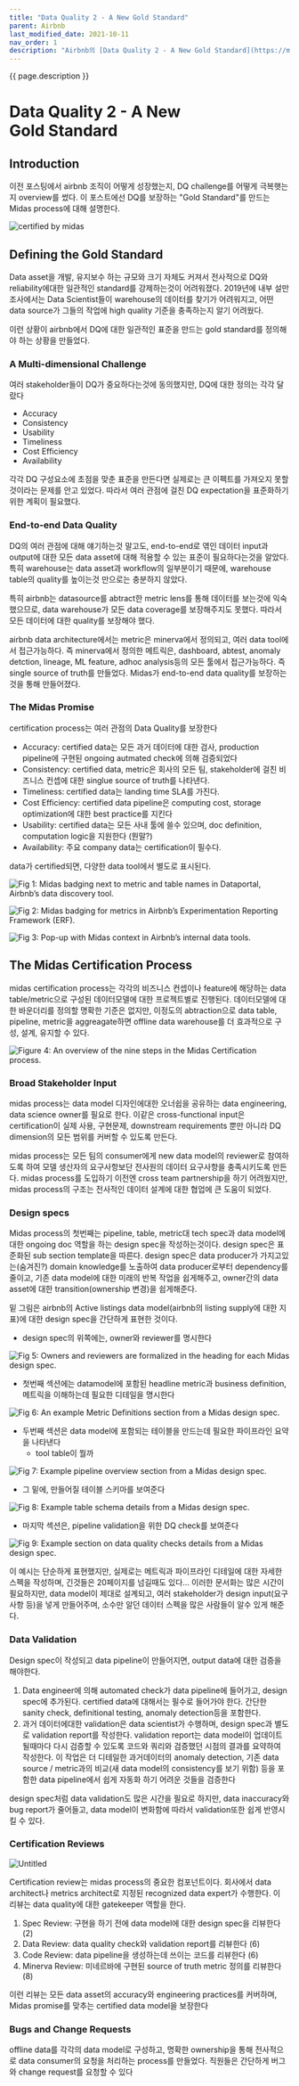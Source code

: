 ```yaml
---
title: "Data Quality 2 - A New Gold Standard"
parent: Airbnb
last_modified_date: 2021-10-11
nav_order: 1
description: "Airbnb의 [Data Quality 2 - A New Gold Standard](https://medium.com/airbnb-engineering/data-quality-at-airbnb-870d03080469) 를 번역한 글 입니다."
---
```

{{ page.description }}

# Data Quality 2 - A New Gold Standard

## Introduction

이전 포스팅에서 airbnb 조직이 어떻게 성장했는지, DQ challenge를 어떻게 극복햇는지 overview를 썼다. 이 포스트에선 DQ를 보장하는 "Gold Standard"를 만드는 Midas process에 대해 설명한다.

![certified by midas](data-quality-2-a-new-gold-standard/Untitled.png)

## Defining the Gold Standard

Data asset을 개발, 유지보수 하는 규모와 크기 자체도 커져서 전사적으로 DQ와 reliability에대한 일관적인 standard를 강제하는것이 어려워졌다. 2019년에 내부 설만조사에서는 Data Scientist들이 warehouse의 데이터를 찾기가 어려워지고, 어떤 data source가 그들의 작업에 high quality 기준을 충족하는지 알기 어려웠다.

이런 상황이 airbnb에서 DQ에 대한 일관적인 표준을 만드는 gold standard를 정의해야 하는 상황을 만들었다.

### A Multi-dimensional Challenge

여러 stakeholder들이 DQ가 중요하다는것에 동의했지만, DQ에 대한 정의는 각각 달랐다

- Accuracy
- Consistency
- Usability
- Timeliness
- Cost Efficiency
- Availability

각각 DQ 구성요소에 초점을 맞춘 표준을 만든다면 실제로는 큰 이펙트를 가져오지 못할것이라는 문제를 안고 있었다. 따라서 여러 관점에 걸친 DQ expectation을 표준화하기 위한 계획이 필요했다.

### End-to-end Data Quality

DQ의 여러 관점에 대해 얘기하는것 말고도, end-to-end로 엮인 데이터 input과 output에 대한 모든 data asset에 대해 적용할 수 있는 표준이 필요하다는것을 알았다. 특히 warehouse는 data asset과 workflow의 일부분이기 때문에, warehouse table의 quality를 높이는것 만으로는 충분하지 않았다.

특히 airbnb는 datasource를 abtract한 metric lens를 통해 데이터를 보는것에 익숙했으므로, data warehouse가 모든 data coverage를 보장해주지도 못했다. 따라서 모든 데이터에 대한 quality를 보장해야 했다.

airbnb data architecture에서는 metric은 minerva에서 정의되고, 여러 data tool에서 접근가능하다. 즉 minerva에서 정의한 메트릭은, dashboard, abtest, anomaly detction, lineage, ML feature, adhoc analysis등의 모든 툴에서 접근가능하다. 즉 single source of truth를 만들었다. Midas가 end-to-end data quality를 보장하는것을 통해 만들어졌다.

### The Midas Promise

certification process는 여러 관점의 Data Quality를 보장한다

- Accuracy: certified data는 모든 과거 데이터에 대한 검사, production pipeline에 구현된 ongoing autmated check에 의해 검증되었다
- Consistency: certified data, metric은 회사의 모든 팀, stakeholder에 걸친 비즈니스 컨셉에 대한 singlue source of truth를 나타낸다.
- Timeliness: certified data는 landing time SLA를 가진다.
- Cost Efficiency: certified data pipeline은 computing cost, storage optimization에 대한 best practice를 지킨다
- Usability: certified data는 모든 사내 툴에 쓸수 있으며, doc definition, computation logic을 지원한다 (뭔말?)
- Availability: 주요 company data는 certification이 필수다.

data가 certified되면, 다양한 data tool에서 별도로 표시된다.

![Fig 1: Midas badging next to metric and table names in Dataportal, Airbnb’s data discovery tool.](data-quality-2-a-new-gold-standard/Untitled1.png)

![Fig 2: Midas badging for metrics in Airbnb’s Experimentation Reporting Framework (ERF).](data-quality-2-a-new-gold-standard/Untitled2.png)

![Fig 3: Pop-up with Midas context in Airbnb’s internal data tools.](data-quality-2-a-new-gold-standard/Untitled3.png)

## The Midas Certification Process

midas certification process는 각각의 비즈니스 컨셉이나 feature에 해당하는 data table/metric으로 구성된 데이터모델에 대한 프로젝트별로 진행된다. 데이터모델에 대한 바운더리를 정의할 명확한 기준은 없지만, 이정도의 abtraction으로 data table, pipeline, metric을 aggreagate하면 offline data warehouse를 더 효과적으로 구성, 설계, 유지할 수 있다.

![Figure 4: An overview of the nine steps in the Midas Certification process.](data-quality-2-a-new-gold-standard/Untitled4.png)

### Broad Stakeholder Input

midas process는 data model 디자인에대한 오너쉽을 공유하는 data engineering, data science owner를 필요로 한다. 이같은 cross-functional input은 certification이 실제 사용, 구현문제, downstream requirements 뿐만 아니라 DQ dimension의 모든 범위를 커버할 수 있도록 만든다.

midas process는 모든 팀의 consumer에게 new data model의 reviewer로 참여하도록 하여 모델 생산자의 요구사항보단 전사원의 데이터 요구사항을 충족시키도록 만든다. midas process를 도입하기 이전엔 cross team partnership을 하기 어려웠지만, midas process의 구조는 전사적인 데이터 설계에 대한 협업에 큰 도움이 되었다.

### Design specs

Midas process의 첫번째는 pipeline, table, metric대 tech spec과 data model에 대한 ongoing doc 역할을 하는 design spec을 작성하는것이다. design spec은 표준화된 sub section template을 따른다. design spec은 data producer가 가지고있는(숨겨진?) domain knowledge를 노출하여 data producer로부터 dependency를 줄이고, 기존 data model에 대한 미래의 반복 작업을 쉽게해주고, owner간의 data asset에 대한 transition(ownership 변경)을 쉽게해준다.

밑 그림은 airbnb의 Active listings data model(airbnb의 listing supply에 대한 지표)에 대한 design spec을 간단하게 표현한 것이다.

- design spec의 위쪽에는, owner와 reviewer를 명시한다

![Fig 5: Owners and reviewers are formalized in the heading for each Midas design spec.](data-quality-2-a-new-gold-standard/Untitled5.png)

- 첫번째 섹션에는 datamodel에 포함된 headline metric과 business definition, 메트릭을 이해하는데 필요한 디테일을 명시한다

![Fig 6: An example Metric Definitions section from a Midas design spec.](data-quality-2-a-new-gold-standard/Untitled6.png)

- 두번째 섹션은 data model에 포함되는 테이블을 만드는데 필요한 파이프라인 요약을 나타낸다
    - tool table이 뭘까

![Fig 7: Example pipeline overview section from a Midas design spec.](data-quality-2-a-new-gold-standard/Untitled7.png)

- 그 밑에, 만들어질 테이블 스키마를 보여준다

![Fig 8: Example table schema details from a Midas design spec.](data-quality-2-a-new-gold-standard/Untitled8.png)

- 마지막 섹션은, pipeline validation을 위한 DQ check를 보여준다

![Fig 9: Example section on data quality checks details from a Midas design spec.](data-quality-2-a-new-gold-standard/Untitled9.png)

이 예시는 단순하게 표현했지만, 실제로는 메트릭과 파이프라인 디테일에 대한 자세한 스펙을 작성하며, 긴것들은 20페이지를 넘길때도 있다... 이러한 문서화는 많은 시간이 필요하지만, data model이 제대로 설계되고, 여러 stakeholder가 design input(요구사항 등)을 넣게 만들어주며, 소수만 알던 데이터 스펙을 많은 사람들이 알수 있게 해준다.

### Data Validation

Design spec이 작성되고 data pipeline이 만들어지면, output data에 대한 검증을 해야한다.

1. Data engineer에 의해 automated check가 data pipeline에 들어가고, design spec에 추가된다. certified data에 대해서는 필수로 들어가야 한다. 간단한 sanity check, definitional testing, anomaly detection등을 포함한다.
2. 과거 데이터에대한 validation은 data scientist가 수행하며, design spec과 별도로 validation report를 작성한다. validation report는 data model이 업데이트 될때마다 다시 검증할 수 있도록 코드와 쿼리와 검증했던 시점의 결과를 요약하여 작성한다. 이 작업은 더 디테일한 과거데이터의 anomaly detection, 기존 data source / metric과의 비교(새 data model의 consistency를 보기 위함) 등을 포함한 data pipeline에서 쉽게 자동화 하기 어려운 것들을 검증한다

design spec처럼 data validation도 많은 시간을 필요로 하지만, data inaccuracy와 bug report가 줄어들고, data model이 변화함에 따라서 validation또한 쉽게 반영시킬 수 있다.

### Certification Reviews

![Untitled](data-quality-2-a-new-gold-standard/Untitled.png)

Certification review는 midas process의 중요한 컴포넌트이다. 회사에서 data architect나 metrics architect로 지정된 recognized data expert가 수행한다. 이 리뷰는 data quality에 대한 gatekeeper 역할을 한다.

1. Spec Review: 구현을 하기 전에 data model에 대한 design spec을 리뷰한다 (2)
2. Data Review: data quality check와 validation report를 리뷰한다 (6)
3. Code Review: data pipeline을 생성하는데 쓰이는 코드를 리뷰한다 (6)
4. Minerva Review: 미네르바에 구현된 source of truth metric 정의를 리뷰한다 (8)

이런 리뷰는 모든 data asset의 accuracy와 engineering practices를 커버하며, Midas promise를 맞추는 certified data model을 보장한다

### Bugs and Change Requests

offline data를 각각의 data model로 구성하고, 명확한 ownership을 통해 전사적으로 data consumer의 요청을 처리하는 process를 만들었다. 직원들은 간단하게 버그와 change request를 요청할 수 있다